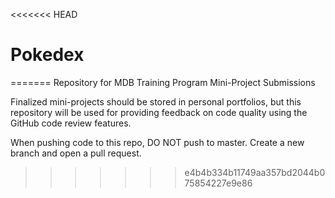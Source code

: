<<<<<<< HEAD
# Pokedex
=======
Repository for MDB Training Program Mini-Project Submissions

Finalized mini-projects should be stored in personal portfolios, but this repository will be used for providing feedback on code quality using the GitHub code review features. 

When pushing code to this repo, DO NOT push to master. Create a new branch and open a pull request. 
>>>>>>> e4b4b334b11749aa357bd2044b075854227e9e86
